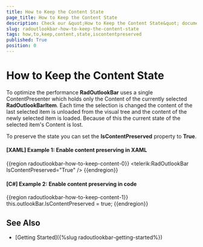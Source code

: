 ```yaml
---
title: How to Keep the Content State
page_title: How to Keep the Content State
description: Check our &quot;How to Keep the Content State&quot; documentation article for the RadOutlookBar WPF control.
slug: radoutlookbar-how-to-keep-the-content-state
tags: how,to,keep,content,state,iscontentpreserved
published: True
position: 0
---
```


# How to Keep the Content State

To optimize the performance __RadOutlookBar__ uses a single ContentPresenter which holds only the Content of the currently selected __RadOutlookBarItem__. Each time the selection is changed the content of the last selected item is unloaded from the visual tree and the content of the newly selected item is loaded. Because of this the current state of the selected item's Content is lost. 

To preserve the state you can set the __IsContentPreserved__ property to __True__. 

#### __[XAML] Example 1: Enable content preserving in XAML__
{{region radoutlookbar-how-to-keep-content-0}}
	<telerik:RadOutlookBar IsContentPreserved="True" />
{{endregion}}

#### __[C#] Example 2: Enable content preserving in code__
{{region radoutlookbar-how-to-keep-content-1}}
	this.outlookBar.IsContentPreserved = true;
{{endregion}}


## See Also
 * [Getting Started]({%slug radoutlookbar-getting-started%})